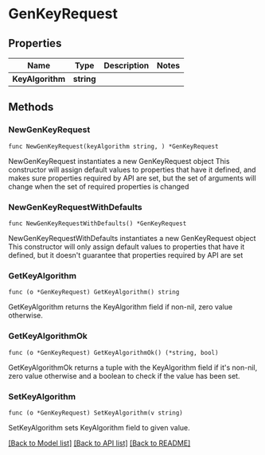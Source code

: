 # GenKeyRequest

## Properties

Name | Type | Description | Notes
------------ | ------------- | ------------- | -------------
**KeyAlgorithm** | **string** |  | 

## Methods

### NewGenKeyRequest

`func NewGenKeyRequest(keyAlgorithm string, ) *GenKeyRequest`

NewGenKeyRequest instantiates a new GenKeyRequest object
This constructor will assign default values to properties that have it defined,
and makes sure properties required by API are set, but the set of arguments
will change when the set of required properties is changed

### NewGenKeyRequestWithDefaults

`func NewGenKeyRequestWithDefaults() *GenKeyRequest`

NewGenKeyRequestWithDefaults instantiates a new GenKeyRequest object
This constructor will only assign default values to properties that have it defined,
but it doesn't guarantee that properties required by API are set

### GetKeyAlgorithm

`func (o *GenKeyRequest) GetKeyAlgorithm() string`

GetKeyAlgorithm returns the KeyAlgorithm field if non-nil, zero value otherwise.

### GetKeyAlgorithmOk

`func (o *GenKeyRequest) GetKeyAlgorithmOk() (*string, bool)`

GetKeyAlgorithmOk returns a tuple with the KeyAlgorithm field if it's non-nil, zero value otherwise
and a boolean to check if the value has been set.

### SetKeyAlgorithm

`func (o *GenKeyRequest) SetKeyAlgorithm(v string)`

SetKeyAlgorithm sets KeyAlgorithm field to given value.



[[Back to Model list]](../README.md#documentation-for-models) [[Back to API list]](../README.md#documentation-for-api-endpoints) [[Back to README]](../README.md)


